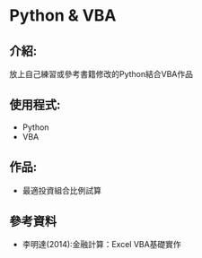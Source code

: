 # Python & VBA
## 介紹:
放上自己練習或參考書籍修改的Python結合VBA作品
## 使用程式:
* Python
* VBA
## 作品:
* 最適投資組合比例試算
## 參考資料
* 李明達(2014):金融計算：Excel VBA基礎實作